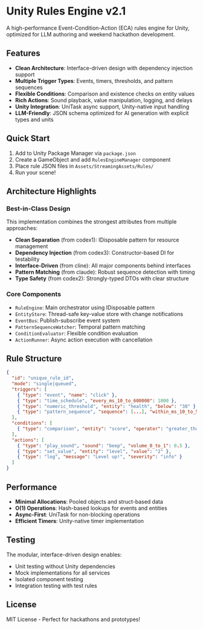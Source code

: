 # Unity Rules Engine v2.1

A high-performance Event-Condition-Action (ECA) rules engine for Unity, optimized for LLM authoring and weekend hackathon development.

## Features

- **Clean Architecture**: Interface-driven design with dependency injection support
- **Multiple Trigger Types**: Events, timers, thresholds, and pattern sequences
- **Flexible Conditions**: Comparison and existence checks on entity values
- **Rich Actions**: Sound playback, value manipulation, logging, and delays
- **Unity Integration**: UniTask async support, Unity-native input handling
- **LLM-Friendly**: JSON schema optimized for AI generation with explicit types and units

## Quick Start

1. Add to Unity Package Manager via `package.json`
2. Create a GameObject and add `RulesEngineManager` component
3. Place rule JSON files in `Assets/StreamingAssets/Rules/`
4. Run your scene!

## Architecture Highlights

### Best-in-Class Design
This implementation combines the strongest attributes from multiple approaches:

- **Clean Separation** (from codex1): IDisposable pattern for resource management
- **Dependency Injection** (from codex3): Constructor-based DI for testability
- **Interface-Driven** (from cline): All major components behind interfaces
- **Pattern Matching** (from claude): Robust sequence detection with timing
- **Type Safety** (from codex2): Strongly-typed DTOs with clear structure

### Core Components

- `RuleEngine`: Main orchestrator using IDisposable pattern
- `EntityStore`: Thread-safe key-value store with change notifications
- `EventBus`: Publish-subscribe event system
- `PatternSequenceWatcher`: Temporal pattern matching
- `ConditionEvaluator`: Flexible condition evaluation
- `ActionRunner`: Async action execution with cancellation

## Rule Structure

```json
{
  "id": "unique_rule_id",
  "mode": "single|queued",
  "triggers": [
    { "type": "event", "name": "click" },
    { "type": "time_schedule", "every_ms_10_to_600000": 1000 },
    { "type": "numeric_threshold", "entity": "health", "below": "30" },
    { "type": "pattern_sequence", "sequence": [...], "within_ms_10_to_5000": 2000 }
  ],
  "conditions": [
    { "type": "comparison", "entity": "score", "operator": "greater_than", "value": "100" }
  ],
  "actions": [
    { "type": "play_sound", "sound": "beep", "volume_0_to_1": 0.5 },
    { "type": "set_value", "entity": "level", "value": "2" },
    { "type": "log", "message": "Level up!", "severity": "info" }
  ]
}
```

## Performance

- **Minimal Allocations**: Pooled objects and struct-based data
- **O(1) Operations**: Hash-based lookups for events and entities
- **Async-First**: UniTask for non-blocking operations
- **Efficient Timers**: Unity-native timer implementation

## Testing

The modular, interface-driven design enables:
- Unit testing without Unity dependencies
- Mock implementations for all services
- Isolated component testing
- Integration testing with test rules

## License

MIT License - Perfect for hackathons and prototypes!